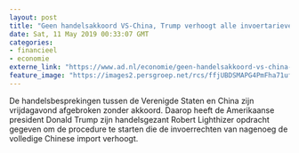 ```yaml
---
layout: post
title: "Geen handelsakkoord VS-China, Trump verhoogt alle invoertarieven"
date: Sat, 11 May 2019 00:33:07 GMT
categories: 
- financieel 
- economie 
externe_link: "https://www.ad.nl/economie/geen-handelsakkoord-vs-china-trump-verhoogt-alle-invoertarieven~a2319b1b/"
feature_image: "https://images2.persgroep.net/rcs/ffjUBDSMAPG4PmFha71ufxUij7M/diocontent/147868592/_fitwidth/400/?appId=21791a8992982cd8da851550a453bd7f&quality=0.7"
---
```


De handelsbesprekingen tussen de Verenigde Staten en China zijn vrijdagavond afgebroken zonder akkoord. Daarop heeft de Amerikaanse president Donald Trump zijn handelsgezant Robert Lighthizer opdracht gegeven om de procedure te starten die de invoerrechten van nagenoeg de volledige Chinese import verhoogt.
